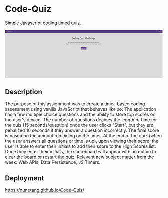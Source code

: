 # Code-Quiz
Simple Javascript coding timed quiz.

<img src="codeQuiz.PNG">

## Description

The purpose of this assignment was to create a timer-based coding assessment using vanilla JavaScript that behaves like so:
The application has a few multiple choice questions and the ability to store top scores on the user's device. The number of questions decides the length of time for the quiz (15 seconds/question) once the user clicks "Start", but they are penalized 10 seconds if they answer a question incorrectly. The final score is based on the amount remaining on the timer.
At the end of the quiz (when the user answers all questions or time is up), upon viewing their score, the user is able to enter their initials to add their score to the High Scores list. Once they enter their initials, the scoreboard will appear with an option to clear the board or restart the quiz.
Relevant new subject matter from the week: Web APIs, Data Persistence, JS Timers.

## Deployment
https://nunetang.github.io/Code-Quiz/
